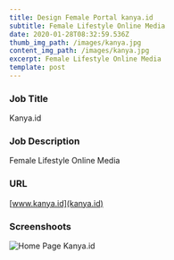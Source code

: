 ```yaml
---
title: Design Female Portal kanya.id
subtitle: Female Lifestyle Online Media
date: 2020-01-28T08:32:59.536Z
thumb_img_path: /images/kanya.jpg
content_img_path: /images/kanya.jpg
excerpt: Female Lifestyle Online Media
template: post
---
```

### Job Title

Kanya.id

### Job Description

Female Lifestyle Online Media

### URL

[www.kanya.id](kanya.id)



### Screenshoots

![Home Page Kanya.id](/images/Home.jpg "Homepage Kanya.id")
